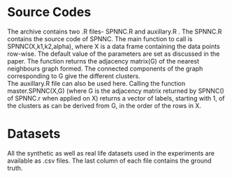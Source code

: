 # Source Codes
The archive contains two .R files- SPNNC.R and auxillary.R . The SPNNC.R contains the source code of SPNNC. The main function to call is SPNNC(X,k1,k2,alpha), where X is a data frame containing the data points row-wise. The default value of the parameters are set as discussed in the paper. The function returns the adjacency matrix(G) of the nearest neighbours graph formed. The connected components of the graph corresponding to G give the different clusters.
\
The auxillary.R file can also be used here. Calling the function master.SPNNC(X,G) (where G is the adjacency matrix returned by SPNNC() of SPNNC.r when applied on X) returns a vector of labels, starting with 1, of the clusters as can be derived from G, in the order of the rows in X.

# Datasets
All the synthetic as well as real life datasets used in the experiments are available as .csv files. The last column of each file contains the ground truth.
